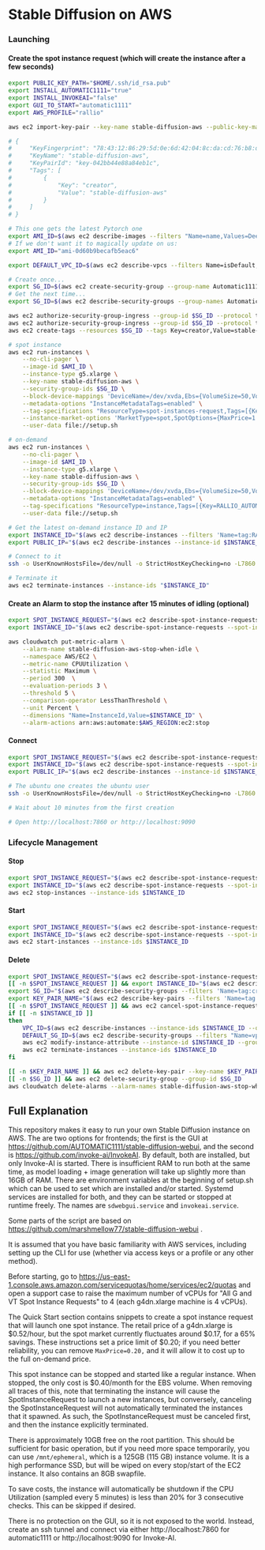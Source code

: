 # Stable Diffusion on AWS

### Launching

#### Create the spot instance request (which will create the instance after a few seconds)

```bash {name=launch-an-instance}
export PUBLIC_KEY_PATH="$HOME/.ssh/id_rsa.pub"
export INSTALL_AUTOMATIC1111="true"
export INSTALL_INVOKEAI="false"
export GUI_TO_START="automatic1111"
export AWS_PROFILE="rallio"

aws ec2 import-key-pair --key-name stable-diffusion-aws --public-key-material fileb://${PUBLIC_KEY_PATH} --tag-specifications 'ResourceType=key-pair,Tags=[{Key=creator,Value=stable-diffusion-aws}]'

# {
#     "KeyFingerprint": "78:43:12:86:29:5d:0e:6d:42:04:8c:da:cd:76:b8:db",
#     "KeyName": "stable-diffusion-aws",
#     "KeyPairId": "key-042bb44e88a84eb1c",
#     "Tags": [
#         {
#             "Key": "creator",
#             "Value": "stable-diffusion-aws"
#         }
#     ]
# }

# This one gets the latest Pytorch one
export AMI_ID=$(aws ec2 describe-images --filters "Name=name,Values=Deep Learning AMI GPU PyTorch 2.0*Ubuntu 20.04*" "Name=owner-id,Values=898082745236" --query 'reverse(sort_by(Images, &CreationDate))[0].ImageId' --output text)
# If we don't want it to magically update on us:
export AMI_ID="ami-0d60b9becafb5eac6"

export DEFAULT_VPC_ID=$(aws ec2 describe-vpcs --filters Name=isDefault,Values=true --query 'Vpcs[0].VpcId' --output text)

# Create once...
export SG_ID=$(aws ec2 create-security-group --group-name Automatic1111-Access --description "Allow SSH at first, more later" --vpc-id $DEFAULT_VPC_ID --query 'GroupId' --output text)
# Get the next time...
export SG_ID=$(aws ec2 describe-security-groups --group-names Automatic1111-Access --query 'SecurityGroups[0].GroupId' --output=text)

aws ec2 authorize-security-group-ingress --group-id $SG_ID --protocol tcp --port 22 --cidr 0.0.0.0/0
aws ec2 authorize-security-group-ingress --group-id $SG_ID --protocol tcp --port 7861 --cidr 0.0.0.0/0
aws ec2 create-tags --resources $SG_ID --tags Key=creator,Value=stable-diffusion-aws

# spot instance
aws ec2 run-instances \
    --no-cli-pager \
    --image-id $AMI_ID \
    --instance-type g5.xlarge \
    --key-name stable-diffusion-aws \
    --security-group-ids $SG_ID \
    --block-device-mappings 'DeviceName=/dev/xvda,Ebs={VolumeSize=50,VolumeType=gp3}' \
    --metadata-options "InstanceMetadataTags=enabled" \
    --tag-specifications "ResourceType=spot-instances-request,Tags=[{Key=creator,Value=stable-diffusion-aws}]" "ResourceType=instance,Tags=[{Key=INSTALL_AUTOMATIC1111,Value=$INSTALL_AUTOMATIC1111},{Key=INSTALL_INVOKEAI,Value=$INSTALL_INVOKEAI},{Key=GUI_TO_START,Value=$GUI_TO_START}]" \
    --instance-market-options 'MarketType=spot,SpotOptions={MaxPrice=1.006,SpotInstanceType=persistent,InstanceInterruptionBehavior=stop}' \
    --user-data file://setup.sh

# on-demand
aws ec2 run-instances \
    --no-cli-pager \
    --image-id $AMI_ID \
    --instance-type g5.xlarge \
    --key-name stable-diffusion-aws \
    --security-group-ids $SG_ID \
    --block-device-mappings 'DeviceName=/dev/xvda,Ebs={VolumeSize=50,VolumeType=gp3}' \
    --metadata-options "InstanceMetadataTags=enabled" \
    --tag-specifications "ResourceType=instance,Tags=[{Key=RALLIO_AUTOMATIC_1111,Value=true}]" \
    --user-data file://setup.sh

# Get the latest on-demand instance ID and IP
export INSTANCE_ID="$(aws ec2 describe-instances --filters 'Name=tag:RALLIO_AUTOMATIC_1111,Values=true' 'Name=instance-state-name,Values=running' --query 'reverse(sort_by(Reservations[*].Instances[], &LaunchTime))[0].InstanceId' --output text)"
export PUBLIC_IP="$(aws ec2 describe-instances --instance-id $INSTANCE_ID | jq -r '.Reservations[].Instances[].PublicIpAddress')"

# Connect to it
ssh -o UserKnownHostsFile=/dev/null -o StrictHostKeyChecking=no -L7860:localhost:7860 -L9090:localhost:9090 ubuntu@$PUBLIC_IP

# Terminate it
aws ec2 terminate-instances --instance-ids "$INSTANCE_ID"

```

#### Create an Alarm to stop the instance after 15 minutes of idling (optional)

```bash {name=create-cloudwatch-alarm, promptEnv=false}
export SPOT_INSTANCE_REQUEST="$(aws ec2 describe-spot-instance-requests --filters 'Name=tag:creator,Values=stable-diffusion-aws' 'Name=state,Values=active,open' | jq -r '.SpotInstanceRequests[].SpotInstanceRequestId')"
export INSTANCE_ID="$(aws ec2 describe-spot-instance-requests --spot-instance-request-ids $SPOT_INSTANCE_REQUEST | jq -r '.SpotInstanceRequests[].InstanceId')"

aws cloudwatch put-metric-alarm \
    --alarm-name stable-diffusion-aws-stop-when-idle \
    --namespace AWS/EC2 \
    --metric-name CPUUtilization \
    --statistic Maximum \
    --period 300  \
    --evaluation-periods 3 \
    --threshold 5 \
    --comparison-operator LessThanThreshold \
    --unit Percent \
    --dimensions "Name=InstanceId,Value=$INSTANCE_ID" \
    --alarm-actions arn:aws:automate:$AWS_REGION:ec2:stop
```

#### Connect

```bash {name=connect-via-ssh, promptEnv=false}
export SPOT_INSTANCE_REQUEST="$(aws ec2 describe-spot-instance-requests --filters 'Name=tag:creator,Values=stable-diffusion-aws' 'Name=state,Values=active,open' | jq -r '.SpotInstanceRequests[].SpotInstanceRequestId')"
export INSTANCE_ID="$(aws ec2 describe-spot-instance-requests --spot-instance-request-ids $SPOT_INSTANCE_REQUEST | jq -r '.SpotInstanceRequests[].InstanceId')"
export PUBLIC_IP="$(aws ec2 describe-instances --instance-id $INSTANCE_ID | jq -r '.Reservations[].Instances[].PublicIpAddress')"

# The ubuntu one creates the ubuntu user
ssh -o UserKnownHostsFile=/dev/null -o StrictHostKeyChecking=no -L7860:localhost:7860 -L9090:localhost:9090 ubuntu@$PUBLIC_IP

# Wait about 10 minutes from the first creation

# Open http://localhost:7860 or http://localhost:9090
```

### Lifecycle Management

#### Stop

```bash {name=stop-the-instance, promptEnv=false}
export SPOT_INSTANCE_REQUEST="$(aws ec2 describe-spot-instance-requests --filters 'Name=tag:creator,Values=stable-diffusion-aws' 'Name=state,Values=active,open' | jq -r '.SpotInstanceRequests[].SpotInstanceRequestId')"
export INSTANCE_ID="$(aws ec2 describe-spot-instance-requests --spot-instance-request-ids $SPOT_INSTANCE_REQUEST | jq -r '.SpotInstanceRequests[].InstanceId')"
aws ec2 stop-instances --instance-ids $INSTANCE_ID
```

#### Start

```bash {name=start-the-instance, promptEnv=false}
export SPOT_INSTANCE_REQUEST="$(aws ec2 describe-spot-instance-requests --filters 'Name=tag:creator,Values=stable-diffusion-aws' 'Name=state,Values=disabled' | jq -r '.SpotInstanceRequests[].SpotInstanceRequestId')"
export INSTANCE_ID="$(aws ec2 describe-spot-instance-requests --spot-instance-request-ids $SPOT_INSTANCE_REQUEST | jq -r '.SpotInstanceRequests[].InstanceId')"
aws ec2 start-instances --instance-ids $INSTANCE_ID
```

#### Delete

```bash {name=cleanup-everything, promptEnv=false}
export SPOT_INSTANCE_REQUEST="$(aws ec2 describe-spot-instance-requests --filters 'Name=tag:creator,Values=stable-diffusion-aws' 'Name=state,Values=active,open,disabled' | jq -r '.SpotInstanceRequests[].SpotInstanceRequestId')"
[[ -n $SPOT_INSTANCE_REQUEST ]] && export INSTANCE_ID="$(aws ec2 describe-spot-instance-requests --spot-instance-request-ids $SPOT_INSTANCE_REQUEST | jq -r '.SpotInstanceRequests[].InstanceId')"
export SG_ID="$(aws ec2 describe-security-groups --filters 'Name=tag:creator,Values=stable-diffusion-aws' --query 'SecurityGroups[*].GroupId' --output text)"
export KEY_PAIR_NAME="$(aws ec2 describe-key-pairs --filters 'Name=tag:creator,Values=stable-diffusion-aws' --query 'KeyPairs[0].KeyName' --output text)"
[[ -n $SPOT_INSTANCE_REQUEST ]] && aws ec2 cancel-spot-instance-requests --spot-instance-request-ids $SPOT_INSTANCE_REQUEST
if [[ -n $INSTANCE_ID ]]
then
    VPC_ID=$(aws ec2 describe-instances --instance-ids $INSTANCE_ID --query 'Reservations[0].Instances[0].VpcId' --output text)
    DEFAULT_SG_ID=$(aws ec2 describe-security-groups --filters "Name=vpc-id,Values=$VPC_ID" "Name=group-name,Values=default" --query 'SecurityGroups[0].GroupId' --output text)
    aws ec2 modify-instance-attribute --instance-id $INSTANCE_ID --groups $DEFAULT_SG_ID
    aws ec2 terminate-instances --instance-ids $INSTANCE_ID
fi

[[ -n $KEY_PAIR_NAME ]] && aws ec2 delete-key-pair --key-name $KEY_PAIR_NAME
[[ -n $SG_ID ]] && aws ec2 delete-security-group --group-id $SG_ID
aws cloudwatch delete-alarms --alarm-names stable-diffusion-aws-stop-when-idle
```

## Full Explanation

This repository makes it easy to run your own Stable Diffusion instance on AWS. The are two options for frontends; the first is the GUI at https://github.com/AUTOMATIC1111/stable-diffusion-webui, and the second is https://github.com/invoke-ai/InvokeAI. By default, both are installed, but only Invoke-AI is started. There is insufficient RAM to run both at the same time, as model loading + image generation will take up slightly more than 16GB of RAM. There are environment variables at the beginning of setup.sh which can be used to set which are installed and/or started. Systemd services are installed for both, and they can be started or stopped at runtime freely. The names are `sdwebgui.service` and `invokeai.service`. 

Some parts of the script are based on https://github.com/marshmellow77/stable-diffusion-webui .

It is assumed that you have basic familiarity with AWS services, including setting up the CLI for use (whether via access keys or a profile or any other method).

Before starting, go to https://us-east-1.console.aws.amazon.com/servicequotas/home/services/ec2/quotas and open a support case to raise the maximum number of vCPUs for "All G and VT Spot Instance Requests" to 4 (each g4dn.xlarge machine is 4 vCPUs).

The Quick Start section contains snippets to create a spot instance request that will launch one spot instance. The retail price of a g4dn.xlarge is $0.52/hour, but the spot market currently fluctuates around $0.17, for a 65% savings. These instructions set a price limit of $0.20; if you need better reliability, you can remove `MaxPrice=0.20,` and it will allow it to cost up to the full on-demand price.

This spot instance can be stopped and started like a regular instance. When stopped, the only cost is $0.40/month for the EBS volume. When removing all traces of this, note that terminating the instance will cause the SpotInstanceRequest to launch a new instances, but conversely, canceling the SpotInstanceRequest will not automatically terminated the instances that it spawned. As such, the SpotInstanceRequest must be canceled first, and then the instance explicitly terminated.

There is approximately 10GB free on the root partition. This should be sufficient for basic operation, but if you need more space temporarily, you can use `/mnt/ephemeral`, which is a 125GB (115 GB) instance volume. It is a high performance SSD, but will be wiped on every stop/start of the EC2 instance. It also contains an 8GB swapfile.

To save costs, the instance will automatically be shutdown if the CPU Utilization (sampled every 5 minutes) is less than 20% for 3 consecutive checks. This can be skipped if desired.

There is no protection on the GUI, so it is not exposed to the world. Instead, create an ssh tunnel and connect via either http://localhost:7860 for automatic1111 or http://localhost:9090 for Invoke-AI.
